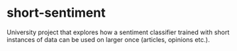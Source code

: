 # short-sentiment
University project that explores how a sentiment classifier trained with short instances of data can be used on larger once (articles, opinions etc.).
